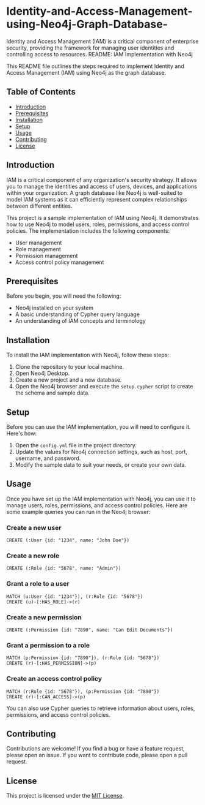 # Identity-and-Access-Management-using-Neo4j-Graph-Database-
Identity and Access Management (IAM) is a critical component of enterprise security, providing the framework for managing user identities and controlling access to resources. 
README: IAM Implementation with Neo4j

This README file outlines the steps required to implement Identity and Access Management (IAM) using Neo4j as the graph database.

## Table of Contents

- [Introduction](#introduction)
- [Prerequisites](#prerequisites)
- [Installation](#installation)
- [Setup](#setup)
- [Usage](#usage)
- [Contributing](#contributing)
- [License](#license)

## Introduction

IAM is a critical component of any organization's security strategy. It allows you to manage the identities and access of users, devices, and applications within your organization. A graph database like Neo4j is well-suited to model IAM systems as it can efficiently represent complex relationships between different entities.

This project is a sample implementation of IAM using Neo4j. It demonstrates how to use Neo4j to model users, roles, permissions, and access control policies. The implementation includes the following components:

- User management
- Role management
- Permission management
- Access control policy management

## Prerequisites

Before you begin, you will need the following:

- Neo4j installed on your system
- A basic understanding of Cypher query language
- An understanding of IAM concepts and terminology

## Installation

To install the IAM implementation with Neo4j, follow these steps:

1. Clone the repository to your local machine.
2. Open Neo4j Desktop.
3. Create a new project and a new database.
4. Open the Neo4j browser and execute the `setup.cypher` script to create the schema and sample data.

## Setup

Before you can use the IAM implementation, you will need to configure it. Here's how:

1. Open the `config.yml` file in the project directory.
2. Update the values for Neo4j connection settings, such as host, port, username, and password.
3. Modify the sample data to suit your needs, or create your own data.

## Usage

Once you have set up the IAM implementation with Neo4j, you can use it to manage users, roles, permissions, and access control policies. Here are some example queries you can run in the Neo4j browser:

### Create a new user

```
CREATE (:User {id: "1234", name: "John Doe"})
```

### Create a new role

```
CREATE (:Role {id: "5678", name: "Admin"})
```

### Grant a role to a user

```
MATCH (u:User {id: "1234"}), (r:Role {id: "5678"})
CREATE (u)-[:HAS_ROLE]->(r)
```

### Create a new permission

```
CREATE (:Permission {id: "7890", name: "Can Edit Documents"})
```

### Grant a permission to a role

```
MATCH (p:Permission {id: "7890"}), (r:Role {id: "5678"})
CREATE (r)-[:HAS_PERMISSION]->(p)
```

### Create an access control policy

```
MATCH (r:Role {id: "5678"}), (p:Permission {id: "7890"})
CREATE (r)-[:CAN_ACCESS]->(p)
```

You can also use Cypher queries to retrieve information about users, roles, permissions, and access control policies.

## Contributing

Contributions are welcome! If you find a bug or have a feature request, please open an issue. If you want to contribute code, please open a pull request.

## License

This project is licensed under the [MIT License](LICENSE).
